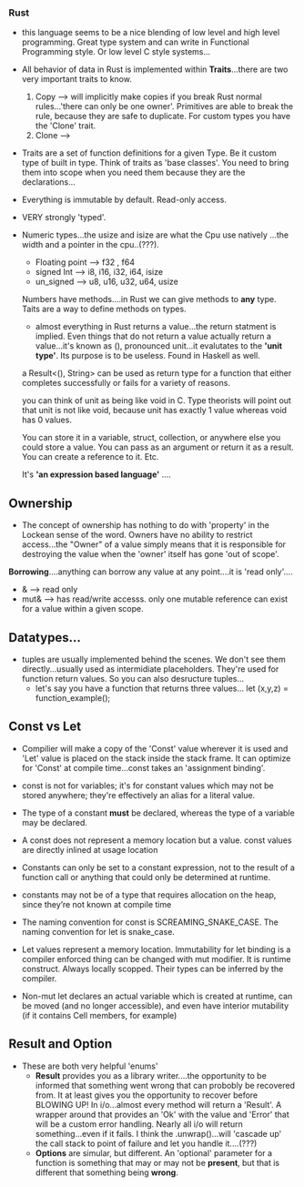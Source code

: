 ### Rust

- this language seems to be a nice blending of low level and high level programming. Great type system and can write in Functional Programming style. Or low level C style systems...

- All behavior of data in Rust is implemented within **Traits**...there are two very important traits to know.
  1. Copy --> will implicitly make copies if you break Rust normal rules...'there can only be one owner'. Primitives are able to break the rule, because they are safe to duplicate. For custom types you have the 'Clone' trait.
  2. Clone -->
- Traits are a set of function definitions for a given Type. Be it custom type of built in type. Think of traits as 'base classes'. You need to bring them into scope when you need them because they are the declarations...
- Everything is immutable by default. Read-only access.
- VERY strongly 'typed'.

- Numeric types...the usize and isize are what the Cpu use natively ...the width and a pointer in the cpu..(???).

  - Floating point --> f32 , f64
  - signed Int --> i8, i16, i32, i64, isize
  - un_signed --> u8, u16, u32, u64, usize

  Numbers have methods....in Rust we can give methods to **any** type. Taits are a way to define methods on types.

  - almost everything in Rust returns a value...the return statment is implied. Even things that do not return a value actually return a value...it's known as (), pronounced unit...it evalutates to the **'unit type'**. Its purpose is to be useless. Found in Haskell as well.

  a Result<(), String> can be used as return type for a function that either completes successfully or fails for a variety of reasons.

  you can think of unit as being like void in C. Type theorists will point out that unit is not like void, because unit has exactly 1 value whereas void has 0 values.

  You can store it in a variable, struct, collection, or anywhere else you could store a value. You can pass as an argument or return it as a result. You can create a reference to it. Etc.

  It's **'an expression based language'** ....

## Ownership

- The concept of ownership has nothing to do with 'property' in the Lockean sense of the word. Owners have no ability to restrict access...the "Owner" of a value simply means that it is responsible for destroying the value when the 'owner' itself has gone 'out of scope'.

**Borrowing**....anything can borrow any value at any point....it is 'read only'....

- & --> read only
- mut& --> has read/write accesss. only one mutable reference can exist for a value within a given scope.

## Datatypes...

- tuples are usually implemented behind the scenes. We don't see them directly...usually used as intermidiate placeholders. They're used for function return values. So you can also desructure tuples...
  - let's say you have a function that returns three values...
    let (x,y,z) = function_example();

## Const vs Let

- Compilier will make a copy of the 'Const' value wherever it is used and 'Let' value is placed on the stack inside the stack frame. It can optimize for 'Const' at compile time...const takes an 'assignment binding'.
- const is not for variables; it's for constant values which may not be stored anywhere; they're effectively an alias for a literal value.
- The type of a constant **must** be declared, whereas the type of a variable may be declared.
- A const does not represent a memory location but a value. const values are directly inlined at usage location
- Constants can only be set to a constant expression, not to the result of a function call or anything that could only be determined at runtime.
- constants may not be of a type that requires allocation on the heap, since they’re not known at compile time
- The naming convention for const is SCREAMING_SNAKE_CASE.
  The naming convention for let is snake_case.

- Let values represent a memory location. Immutability for let binding is a compiler enforced thing can be changed with mut modifier. It is runtime construct. Always locally scopped. Their types can be inferred by the compiler.
- Non-mut let declares an actual variable which is created at runtime, can be moved (and no longer accessible), and even have interior mutability (if it contains Cell members, for example)

## Result and Option

- These are both very helpful 'enums'
  - **Result** provides you as a library writer....the opportunity to be informed that something went wrong that can probobly be recovered from. It at least gives you the opportunity to recover before BLOWING UP! In i/o...almost every method will return a 'Result'. A wrapper around that provides an 'Ok' with the value and 'Error' that will be a custom error handling. Nearly all i/o will return something...even if it fails. I think the .unwrap()...will 'cascade up' the call stack to point of failure and let you handle it....(???)
  - **Options** are simular, but different. An 'optional' parameter for a function is something that may or may not be **present**, but that is different that something being **wrong**.
